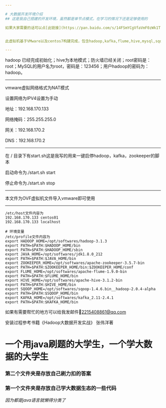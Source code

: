 ```yaml
---

# 大数据开发环境介绍
## 这是我自己搭建的开发环境，虽然都是单节点模式，在学习的情况下还是足够使用的

如果大家需要的话可以点[此链接](https://pan.baidu.com/s/14FSmYCgVfaVmF0zWk1Tutw?pwd=zkw6)下载哦！欢迎白嫖，如果可以给我点一个⭐start⭐的话我也感激不尽😊。


此虚拟机基于VMware以及centos7构建完成，包含hadoop,kafka,flume,hive,mysql,sqoop,zookeepr,jdk，各个版本都是兼容的，本人亲测有效。

---
```


hadoop 已经完成初始化；hive为本地模式；防火墙已经关闭；root密码是：root；MySQL的用户名为root，密码是：123456；用户hadoop的密码为：hadoop。

---

vmware虚拟网络格式为NAT模式

设置网络为IPV4设置为手动

地址：192.168.170.133

网络掩码：255.255.255.0

网关：192.168.170.2

DNS：192.168.170.2

---
在 / 目录下有start.sh这是我写的用来一键启停hadoop，kafka，zookeeper的脚本

启动命令为./start.sh start

停止命令为./start.sh stop

---

本文件为OVF虚拟机文件导入vmware即可使用

---
```shell
/etc/host文件内容为
192.168.170.133 centos01
192.168.170.133 localhost
```
```shell
# 环境变量
/etc/profile文件内容为
export HADOOP_HOME=/opt/softwares/hadoop-3.1.3
export PATH=$PATH:$HADOOP_HOME/bin 
export PATH=$PATH:$HADOOP_HOME/sbin 
export JAVA_HOME=/opt/softwares/jdk1.8.0_212
export PATH=$PATH:$JAVA_HOME/bin
export ZOOKEEPER_HOME=/opt/softwares/apache-zookeeper-3.5.7-bin
export PATH=$PATH:$ZOOKEEPER_HOME/bin:$ZOOKEEPER_HOME/conf
export FLUME_HOME=/opt/softwares/apache-flume-1.9.0-bin
export PATH=$PATH:$FLUME_HOME/bin
export HIVE_HOME=/opt/softwares/apache-hive-3.1.2-bin
export PATH=$PATH:$HIVE_HOME/bin
export SQOOP_HOME=/opt/softwares/sqoop-1.4.6.bin__hadoop-2.0.4-alpha
export PATH=$PATH:$SQOOP_HOME/bin
export KAFKA_HOME=/opt/softwares/kafka_2.11-2.4.1
export PATH=$PATH:$KAFKA_HOME/bin
```
如果有需要帮忙的地方可以给我发邮件📧<2215408861@qq.com>

安装过程参考书籍《Hadoop大数据开发实战》 张伟洋著


# 一个用java刷题的大学生，一个学大数据的大学生
### 第二个文件夹是存放自己刷力扣的答案
### 第一个文件夹是存放自己学大数据生态的一些代码
*因为都是java语言就懒得分类了*
